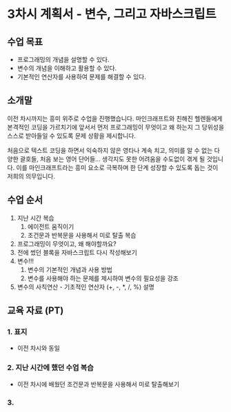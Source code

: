 # 3차시 계획서 - 변수, 그리고 자바스크립트

## 수업 목표

* 프로그래밍의 개념을 설명할 수 있다.
* 변수의 개념을 이해하고 활용할 수 있다.
* 기본적인 연산자를 사용하여 문제를 해결할 수 있다.

## 소개말

이전 차시까지는 흥미 위주로 수업을 진행했습니다. 마인크래프트와 친해진 헬렌들에게 본격적인 코딩을 가르치기에 앞서서 먼저 프로그래밍이 무엇이고 왜 하는지 그 당위성을 스스로 받아들일 수 있도록 문제 상황을 제시합니다.

처음으로 텍스트 코딩을 하면서 익숙하지 않은 영타나 계속 치고, 의미를 알 수 없는 다양한 괄호들, 처음 보는 영어 단어들... 생각지도 못한 어려움을 수도없이 겪게 될 것입니다. 이를 마인크래프트라는 흥미 요소로 극복하며 한 단계 성장할 수 있도록 돕는 것이 저희의 의무입니다.

## 수업 순서

1. 지난 시간 복습
    1. 에이전트 움직이기
    2. 조건문과 반복문을 사용해서 미로 탈출 복습
2. 프로그래밍이 무엇이고, 왜 해야할까요?
3. 전에 썼던 블록을 자바스크립트 다시 작성해보기
4. 변수!!!
    1. 변수의 기본적인 개념과 사용 방법
    2. 변수를 사용해야 하는 문제를 제시하여 변수의 필요성을 강조
5. 변수의 사칙연산 - 기초적인 연산자 (+, -, *, /, %) 설명

## 교육 자료 (PT)

### 1. 표지

* 이전 차시와 동일

### 2. 지난 시간에 했던 수업 복습

* 이전 차시에 배웠던 조건문과 반복문을 사용해서 미로 탈출해보기

### 3. 
